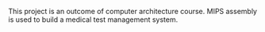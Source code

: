This project is an outcome of computer architecture course. MIPS assembly is used to build a medical test management system.
